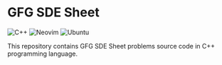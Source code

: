# GFG SDE Sheet

![C++](https://img.shields.io/badge/C++-9C033A?logo=c%2B%2B&logoColor=white)
![Neovim](https://img.shields.io/badge/Neovim-57A143?logo=Neovim&logoColor=white)
![Ubuntu](https://img.shields.io/badge/Ubuntu-E95420?logo=Ubuntu&logoColor=white)

This repository contains GFG SDE Sheet problems source code in C++ programming language.